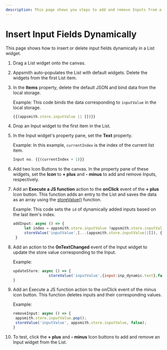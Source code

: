 ```yaml
---
description: This page shows you steps to add and remove Inputs from a List dynamically.
---
```


# Insert Input Fields Dynamically
This page shows how to insert or delete input fields dynamically in a List widget.

1. Drag a List widget onto the canvas.
2. Appsmith auto-populates the List with default widgets. Delete the widgets from the first List item.
3. In the **Items** property, delete the default JSON and bind data from the local storage.

   Example:
   This code binds the data corresponding to `inputValue` in the local storage.
   ```jsx
   {{(appsmith.store.inputValue || [])}}
   ```
4. Drop an Input widget to the first item in the List. 
5. In the Input widget's property pane, set the **Text** property.

   Example:
   In this example, `currentIndex` is the index of the current list item.

   ```jsx
   Input no. {{(currentIndex + 1)}}
   ```
6. Add two Icon Buttons to the canvas. In the property pane of these widgets, set the **Icon** to **+ plus** and **- minus** to add and remove Inputs, respectively.
7. Add an **Execute a JS function** action to the **onClick** event of the **+ plus** Icon button. This function adds an entry to the List and saves the data as an array using the [storeValue()](/reference/appsmith-framework/widget-actions/store-value) function.

   Example:
   This code sets the `id` of dynamically added inputs based on the last item's index.
   ```jsx
   addInput: async () => {
		let index = appsmith.store.inputValue ?appsmith.store.inputValue.length: 0;
		storeValue('inputValue',[...(appsmith.store.inputValue||[]), {input:"", id: index}],false);
	}
   ```
8. Add an action to the **0nTextChanged** event of the Input widget to update the store value corresponding to the Input.

   Example:
   ```jsx
   updateStore: async () => {
                   storeValue('inputValue',{input:inp_dynamic.text},false);
   }
   ```
9. Add an Execute a JS function action to the onClick event of the minus icon button. This function deletes inputs and their corresponding values.

   Example:
   ```jsx
   removeInput: async () => {
    appsmith.store.inputValue.pop();
    storeValue('inputValue', appsmith.store.inputValue, false);
   }
   ```
10. To test, click the **+ plus** and **- minus** Icon buttons to add and remove an Input widget from the List.
